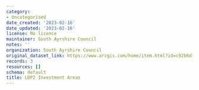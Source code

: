 ```yaml
---
category:
- Uncategorised
date_created: '2023-02-16'
date_updated: '2023-02-16'
license: No licence
maintainer: South Ayrshire Council
notes: ''
organization: South Ayrshire Council
original_dataset_link: https://www.arcgis.com/home/item.html?id=c92b6df6f64f4c85994b95b290c88356
records: 3
resources: []
schema: default
title: LDP2 Investment Areas
---
```

